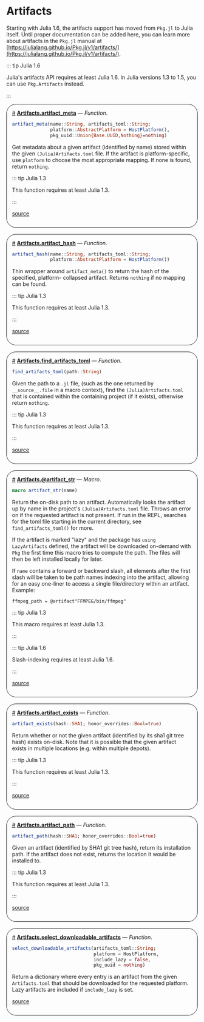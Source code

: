 


# Artifacts



Starting with Julia 1.6, the artifacts support has moved from `Pkg.jl` to Julia itself. Until proper documentation can be added here, you can learn more about artifacts in the `Pkg.jl` manual at [https://julialang.github.io/Pkg.jl/v1/artifacts/](https://julialang.github.io/Pkg.jl/v1/artifacts/).

::: tip Julia 1.6

Julia&#39;s artifacts API requires at least Julia 1.6. In Julia versions 1.3 to 1.5, you can use `Pkg.Artifacts` instead.

:::
<div style='border-width:1px; border-style:solid; border-color:black; padding: 1em; border-radius: 25px;'>
<a id='Artifacts.artifact_meta' href='#Artifacts.artifact_meta'>#</a>&nbsp;<b><u>Artifacts.artifact_meta</u></b> &mdash; <i>Function</i>.




```julia
artifact_meta(name::String, artifacts_toml::String;
              platform::AbstractPlatform = HostPlatform(),
              pkg_uuid::Union{Base.UUID,Nothing}=nothing)
```


Get metadata about a given artifact (identified by name) stored within the given `(Julia)Artifacts.toml` file.  If the artifact is platform-specific, use `platform` to choose the most appropriate mapping.  If none is found, return `nothing`.

::: tip Julia 1.3

This function requires at least Julia 1.3.

:::


[source](https://github.com/JuliaLang/julia/blob/3a083e6f562588db232d656e89848b0633896963/stdlib/Artifacts/src/Artifacts.jl#L370-L381)

</div>
<br>
<div style='border-width:1px; border-style:solid; border-color:black; padding: 1em; border-radius: 25px;'>
<a id='Artifacts.artifact_hash' href='#Artifacts.artifact_hash'>#</a>&nbsp;<b><u>Artifacts.artifact_hash</u></b> &mdash; <i>Function</i>.




```julia
artifact_hash(name::String, artifacts_toml::String;
              platform::AbstractPlatform = HostPlatform())
```


Thin wrapper around `artifact_meta()` to return the hash of the specified, platform- collapsed artifact.  Returns `nothing` if no mapping can be found.

::: tip Julia 1.3

This function requires at least Julia 1.3.

:::


[source](https://github.com/JuliaLang/julia/blob/3a083e6f562588db232d656e89848b0633896963/stdlib/Artifacts/src/Artifacts.jl#L428-L437)

</div>
<br>
<div style='border-width:1px; border-style:solid; border-color:black; padding: 1em; border-radius: 25px;'>
<a id='Artifacts.find_artifacts_toml' href='#Artifacts.find_artifacts_toml'>#</a>&nbsp;<b><u>Artifacts.find_artifacts_toml</u></b> &mdash; <i>Function</i>.




```julia
find_artifacts_toml(path::String)
```


Given the path to a `.jl` file, (such as the one returned by `__source__.file` in a macro context), find the `(Julia)Artifacts.toml` that is contained within the containing project (if it exists), otherwise return `nothing`.

::: tip Julia 1.3

This function requires at least Julia 1.3.

:::


[source](https://github.com/JuliaLang/julia/blob/3a083e6f562588db232d656e89848b0633896963/stdlib/Artifacts/src/Artifacts.jl#L493-L502)

</div>
<br>
<div style='border-width:1px; border-style:solid; border-color:black; padding: 1em; border-radius: 25px;'>
<a id='Artifacts.@artifact_str' href='#Artifacts.@artifact_str'>#</a>&nbsp;<b><u>Artifacts.@artifact_str</u></b> &mdash; <i>Macro</i>.




```julia
macro artifact_str(name)
```


Return the on-disk path to an artifact. Automatically looks the artifact up by name in the project&#39;s `(Julia)Artifacts.toml` file. Throws an error on if the requested artifact is not present. If run in the REPL, searches for the toml file starting in the current directory, see `find_artifacts_toml()` for more.

If the artifact is marked &quot;lazy&quot; and the package has `using LazyArtifacts` defined, the artifact will be downloaded on-demand with `Pkg` the first time this macro tries to compute the path. The files will then be left installed locally for later.

If `name` contains a forward or backward slash, all elements after the first slash will be taken to be path names indexing into the artifact, allowing for an easy one-liner to access a single file/directory within an artifact.  Example:

```
ffmpeg_path = @artifact"FFMPEG/bin/ffmpeg"
```


::: tip Julia 1.3

This macro requires at least Julia 1.3.

:::

::: tip Julia 1.6

Slash-indexing requires at least Julia 1.6.

:::


[source](https://github.com/JuliaLang/julia/blob/3a083e6f562588db232d656e89848b0633896963/stdlib/Artifacts/src/Artifacts.jl#L649-L673)

</div>
<br>
<div style='border-width:1px; border-style:solid; border-color:black; padding: 1em; border-radius: 25px;'>
<a id='Artifacts.artifact_exists' href='#Artifacts.artifact_exists'>#</a>&nbsp;<b><u>Artifacts.artifact_exists</u></b> &mdash; <i>Function</i>.




```julia
artifact_exists(hash::SHA1; honor_overrides::Bool=true)
```


Return whether or not the given artifact (identified by its sha1 git tree hash) exists on-disk.  Note that it is possible that the given artifact exists in multiple locations (e.g. within multiple depots).

::: tip Julia 1.3

This function requires at least Julia 1.3.

:::


[source](https://github.com/JuliaLang/julia/blob/3a083e6f562588db232d656e89848b0633896963/stdlib/Artifacts/src/Artifacts.jl#L253-L262)

</div>
<br>
<div style='border-width:1px; border-style:solid; border-color:black; padding: 1em; border-radius: 25px;'>
<a id='Artifacts.artifact_path' href='#Artifacts.artifact_path'>#</a>&nbsp;<b><u>Artifacts.artifact_path</u></b> &mdash; <i>Function</i>.




```julia
artifact_path(hash::SHA1; honor_overrides::Bool=true)
```


Given an artifact (identified by SHA1 git tree hash), return its installation path.  If the artifact does not exist, returns the location it would be installed to.

::: tip Julia 1.3

This function requires at least Julia 1.3.

:::


[source](https://github.com/JuliaLang/julia/blob/3a083e6f562588db232d656e89848b0633896963/stdlib/Artifacts/src/Artifacts.jl#L229-L237)

</div>
<br>
<div style='border-width:1px; border-style:solid; border-color:black; padding: 1em; border-radius: 25px;'>
<a id='Artifacts.select_downloadable_artifacts' href='#Artifacts.select_downloadable_artifacts'>#</a>&nbsp;<b><u>Artifacts.select_downloadable_artifacts</u></b> &mdash; <i>Function</i>.




```julia
select_downloadable_artifacts(artifacts_toml::String;
                              platform = HostPlatform,
                              include_lazy = false,
                              pkg_uuid = nothing)
```


Return a dictionary where every entry is an artifact from the given `Artifacts.toml` that should be downloaded for the requested platform.  Lazy artifacts are included if `include_lazy` is set.


[source](https://github.com/JuliaLang/julia/blob/3a083e6f562588db232d656e89848b0633896963/stdlib/Artifacts/src/Artifacts.jl#L471-L480)

</div>
<br>
